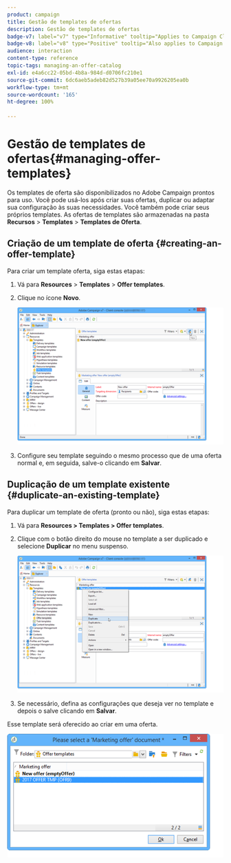 ```yaml
---
product: campaign
title: Gestão de templates de ofertas
description: Gestão de templates de ofertas
badge-v7: label="v7" type="Informative" tooltip="Applies to Campaign Classic v7"
badge-v8: label="v8" type="Positive" tooltip="Also applies to Campaign v8"
audience: interaction
content-type: reference
topic-tags: managing-an-offer-catalog
exl-id: e4a6cc22-05bd-4b8a-984d-d0706fc210e1
source-git-commit: 6dc6aeb5adeb82d527b39a05ee70a9926205ea0b
workflow-type: tm+mt
source-wordcount: '165'
ht-degree: 100%

---
```


# Gestão de templates de ofertas{#managing-offer-templates}



Os templates de oferta são disponibilizados no Adobe Campaign prontos para uso. Você pode usá-los após criar suas ofertas, duplicar ou adaptar sua configuração às suas necessidades. Você também pode criar seus próprios templates. As ofertas de templates são armazenadas na pasta **Recursos** > **Templates** > **Templates de Oferta**.

## Criação de um template de oferta {#creating-an-offer-template}

Para criar um template oferta, siga estas etapas:

1. Vá para **Resources** > **Templates** > **Offer templates**.
1. Clique no ícone **Novo**.

   ![](assets/offer_model_001.png)

1. Configure seu template seguindo o mesmo processo que de uma oferta normal e, em seguida, salve-o clicando em **Salvar**.

## Duplicação de um template existente {#duplicate-an-existing-template}

Para duplicar um template de oferta (pronto ou não), siga estas etapas:

1. Vá para **Resources > Templates > Offer templates**.
1. Clique com o botão direito do mouse no template a ser duplicado e selecione **Duplicar** no menu suspenso.

   ![](assets/offer_model_002.png)

1. Se necessário, defina as configurações que deseja ver no template e depois o salve clicando em **Salvar**.

Esse template será oferecido ao criar em uma oferta.

![](assets/offer_modelcreated_001.png)
